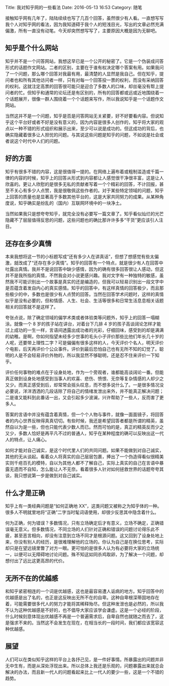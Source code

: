 Title: 我对知乎网的一些看法
Date: 2016-05-13 16:53
Category: 随笔

接触知乎网有几年了，陆陆续续也写了几百个回答，虽然很少有人看。一直想写写我个人对知乎网的看法，因为我知道碍于我个人的短浅目光，写出的文章必然充满偏激，所有一直没有动笔。今天却突然想写写了，主要原因大概是因为无聊吧。

## 知乎是个什么网站

知乎并不是一个问答网站，我想这早已是一个公开的秘密了。它是一个伪装成问答形式的话题作文网站。二者的区别，主要在于谁有权决定哪个答案有用。如果我问了一个问题，那么哪个回答对我最有用，最清楚的人显然是我自己。但在知乎，提问者也和所有其他访问者一样，只有对每一个回答投一票的权利，而没有采纳回答的权利。这就注定高票的回答很可能只是迎合了多数人的口味，却丝毫没有帮上提问者的忙。但知乎和通常的论坛还是有区别的，所有的回答都或远或近地围绕着一个话题展开，很像一群人围绕着一个个话题来写作，所以我说知乎是一个话题作文网站。

当然这并不是一个问题，知乎是否是问答网站无关紧要，好不好要看内容。但说知乎这个平台好或者不好是没有意义的，因为内容是很多人创作的，知乎将大家的观点以一种不错的形式组织和展示出来，至少可以说是成功的。但这成功的背后，也确实隐藏着很多让人担忧的问题。与其说这些问题是知乎的问题，不如说是社会或者说这个时代中人们的问题。

## 好的方面

知乎有很多不错的内容，这是很值得一提的。在网络上遍布着或粗制滥造或千篇一律的内容的时候，知乎上的回答从形式到内容都让人感觉很干净很丰富，这是让人欣喜的。更让人欣慰的是很多无私的贡献者写着一个个精彩的回答，不计回报，甚至不关心有多少人点赞，我是很敬佩这些作者的。对于某些特定领域的问题，知乎上回答的质量也是显著高于多数其他平台的，这是大家共同努力的成果。从某种角度说，知乎确实是纷乱的（国内）互联网环境中的一块净土。

当然如果我只是想夸夸知乎，就完全没有必要写一篇文章了。知乎看似灿烂的光芒隐藏不了层层值得反思的问题，这些问题也的确比那许许多多“干货”更应该引人注目。

## 还存在多少真情

本来我想将这一节的小标题写成“还有多少人在讲真话”，但想了想感觉有些太偏激，就改成了“还存在多少真情”。知乎的回答有一个特点，就是很少有人在回答中吐露出真情。我并不是说回答中缺少感情，因为的确有很多回答很让人感动，但这并不是我所指的真情，不然我会对小说更感兴趣。我对文字有一种独特的敏感，虽然我不可能识别出一个故事是真实的还是编造的，但我可以轻易识别出一段文字中是否蕴含着发自内心的真实感情。知乎的回答中，有这样真情的回答极少，而且那些极少的中，多数也是很少有人点赞的回答。当然在回答学术问题时，这样的真情似乎是没有必要的，但和情感、人生、社会、生活等很多和日常生活息息相关话题相关的回答就不是这样了。

夸张点说，除了确定领域的偏学术类或者体验类等问题外，知乎上的回答一塌糊涂。就像一个 8 岁的孩子站在讲台，对着台下几排 4 岁的孩子高谈阔论怎样才能过上成功的一生一样，言语间透露出成功者的光彩，仔细回味，感受到的却是满满的幼稚。是啊，你如何指望未经多少世事的毛头小子评价那些比他们年长几十岁的人呢，还要带上理性二字？可是偏偏有很多这样的人，今天评价个名人，明天评价个电影，后天再评价个公众事件。评价到最后恐怕自己也有无所不知的幻觉了。聪明的人是不会轻易评价外物的，所以我显然不够聪明，还是忍不住来评价一下知乎。

评价任何事物的难点在于设身处地，作为一个旁观者，谁都能高谈阔论一番。但能真正做到设身处地感受到当事人的欢喜、悲伤、愤恨、无奈等复杂情感的人却少之又少。而真正感受到后，却常常会摇头叹息，而不想多说什么了。一是很多情况没必要说，洋洋洒洒的几段话除了将自己的情绪发泄出来外，并不能真正解决问题；二是谁又能料到此番话一出，又会引起多少波澜，兴许帮助了一些人，反而害了更多人。

答案的言语中并没有蕴含着真情，但一个个人物与事件，就像一面面镜子，将回答者的内心世界反映得真真切切。有些时候，我还是希望回答者都是所谓的精英，虽然自以为是一些，但也只能代表少数人而已。然而可怕的是，真正的精英反而少之又少，多数人恰好是再平凡不过的普通人，知乎在某种程度的确可以反映出这一代人的特点，让人痛心。

如何才能对自己诚实，是这个时代里人们的共同问题。如果不能做到对自己诚实，其他的无从谈起。看着众人将真实的自己层层包裹，捧出了一个伪造得看似很精美实则千疮百孔的模特，自以为其他人都不了解自己，实际上真实的自己在言语中暴露无遗而不自知，怎么能让人不无奈。看着很多人针对如何拯救世界的话题夸夸其谈，我只想说第一步是做到对自己诚实。

## 什么才是正确

知乎上有一类经典问题是“如何正确地 XX”，这类问题又被称之为知乎体的一种。很多人不明就里地将“正确”二字当时髦词语使用，却很少反思其中隐含着什么。

何为正确，何为错误？多数情况，只有立场确定后才有意义，立场不确定，正确错误毫无意义。但多数情况，不同立场的人们针对正确和错误的问题讨论得乐此不疲，甚至恶言相向，却没有注意到立场不同才是根源问题。这又回到了设身处地上来，你没有别人的经历，是很难理解他的立场的。你认为自己是在换位思考，实际却只是在望远镜里瞥了对方一眼。更可怕的是很多人认为有必要将大家的立场统一，以便可以无障碍地讨论问题。殊不知这如同杀鸡取卵，为了解决一个问题，却想付出了远比这更高昂的代价。

## 无所不在的优越感

和知乎紧密相连的一个词是优越感，这也是最容易遭人诟病的地方。知乎回答中的优越感是出了名的，也正是这反映出无所不在的自卑。这种自卑根深蒂固地存在着，可能需要很多代人的努力才能将其稀释殆尽。但这种发泄也是必然的，所以我不认为这种优越感是不好的，也不倡导大家应该学会谦虚。这是一个必经的阶段，什么时候刻意体现出优越感不再是一个普遍需求后，自卑自然也就随之而去了，这是强求不来的。当然这不会发生在现在，在相当长的一段时间，我们都应该宽容这种优越感。

## 展望

人们可以在类似知乎这样的平台上各抒己见，是一件好事情。所暴露出的问题并非无中生有，而是从深处浮现出来。所以总体上我还是乐观的，问题暴露出来就总会解决的办法，而且新一代人的问题看起来比上一代人的要少一些，这是一个不错的趋势。
